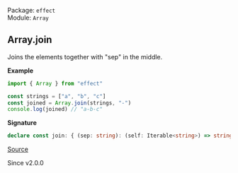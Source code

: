 Package: `effect`<br />
Module: `Array`<br />

## Array.join

Joins the elements together with "sep" in the middle.

**Example**

```ts
import { Array } from "effect"

const strings = ["a", "b", "c"]
const joined = Array.join(strings, "-")
console.log(joined) // "a-b-c"
```

**Signature**

```ts
declare const join: { (sep: string): (self: Iterable<string>) => string; (self: Iterable<string>, sep: string): string; }
```

[Source](https://github.com/Effect-TS/effect/tree/main/packages/effect/src/Array.ts#L3210)

Since v2.0.0